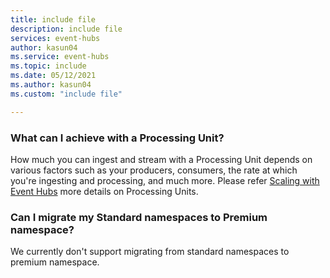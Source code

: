 ```yaml
---
title: include file
description: include file
services: event-hubs
author: kasun04
ms.service: event-hubs
ms.topic: include
ms.date: 05/12/2021
ms.author: kasun04
ms.custom: "include file"

---
```


### What can I achieve with a Processing Unit?

How much you can ingest and stream with a Processing Unit depends on various factors such as your producers, consumers, the rate at which you're ingesting and processing, and much more. 
Please refer [Scaling with Event Hubs](../event-hubs-scalability.md) more details on Processing Units. 

### Can I migrate my Standard namespaces to Premium namespace?
We currently don't support migrating from standard namespaces to premium namespace.  
